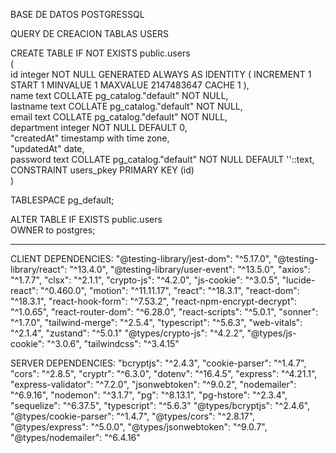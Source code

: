BASE DE DATOS POSTGRESSQL  
  
QUERY DE CREACION TABLAS USERS  

CREATE TABLE IF NOT EXISTS public.users  
(  
    id integer NOT NULL GENERATED ALWAYS AS IDENTITY ( INCREMENT 1 START 1 MINVALUE 1 MAXVALUE 2147483647 CACHE 1 ),  
    name text COLLATE pg_catalog."default" NOT NULL,  
    lastname text COLLATE pg_catalog."default" NOT NULL,  
    email text COLLATE pg_catalog."default" NOT NULL,  
    department integer NOT NULL DEFAULT 0,  
    "createdAt" timestamp with time zone,  
    "updatedAt" date,  
    password text COLLATE pg_catalog."default" NOT NULL DEFAULT ''::text,  
    CONSTRAINT users_pkey PRIMARY KEY (id)  
)  
  
TABLESPACE pg_default;  
  
ALTER TABLE IF EXISTS public.users  
    OWNER to postgres;  

-------------------------------------------------------------------------------

CLIENT DEPENDENCIES:
    "@testing-library/jest-dom": "^5.17.0",
    "@testing-library/react": "^13.4.0",
    "@testing-library/user-event": "^13.5.0",
    "axios": "^1.7.7",
    "clsx": "^2.1.1",
    "crypto-js": "^4.2.0",
    "js-cookie": "^3.0.5",
    "lucide-react": "^0.460.0",
    "motion": "^11.11.17",
    "react": "^18.3.1",
    "react-dom": "^18.3.1",
    "react-hook-form": "^7.53.2",
    "react-npm-encrypt-decrypt": "^1.0.65",
    "react-router-dom": "^6.28.0",
    "react-scripts": "^5.0.1",
    "sonner": "^1.7.0",
    "tailwind-merge": "^2.5.4",
    "typescript": "^5.6.3",
    "web-vitals": "^2.1.4",
    "zustand": "^5.0.1"
    "@types/crypto-js": "^4.2.2",
    "@types/js-cookie": "^3.0.6",
    "tailwindcss": "^3.4.15"
    
SERVER DEPENDENCIES:
    "bcryptjs": "^2.4.3",
    "cookie-parser": "^1.4.7",
    "cors": "^2.8.5",
    "cryptr": "^6.3.0",
    "dotenv": "^16.4.5",
    "express": "^4.21.1",
    "express-validator": "^7.2.0",
    "jsonwebtoken": "^9.0.2",
    "nodemailer": "^6.9.16",
    "nodemon": "^3.1.7",
    "pg": "^8.13.1",
    "pg-hstore": "^2.3.4",
    "sequelize": "^6.37.5",
    "typescript": "^5.6.3"
    "@types/bcryptjs": "^2.4.6",
    "@types/cookie-parser": "^1.4.7",
    "@types/cors": "^2.8.17",
    "@types/express": "^5.0.0",
    "@types/jsonwebtoken": "^9.0.7",
    "@types/nodemailer": "^6.4.16"
